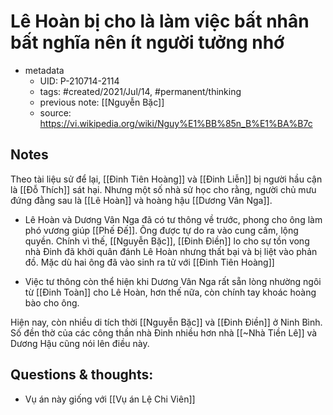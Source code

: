# Lê Hoàn bị cho là làm việc bất nhân bất nghĩa nên ít người tưởng nhớ

- metadata
	- UID: P-210714-2114
	- tags: #created/2021/Jul/14, #permanent/thinking
	- previous note: [[Nguyễn Bặc]]
	- source: https://vi.wikipedia.org/wiki/Nguy%E1%BB%85n_B%E1%BA%B7c

## Notes
Theo tài liệu sử để lại, [[Đinh Tiên Hoàng]] và [[Đinh Liễn]] bị người hầu cận là [[Đỗ Thích]] sát hại. Nhưng một số nhà sử học cho rằng, người chủ mưu đứng đằng sau là [[Lê Hoàn]] và hoàng hậu [[Dương Vân Nga]]. 

- Lê Hoàn và Dương Vân Nga đã có tư thông về trước, phong cho ông làm phó vương giúp [[Phế Đế]]. Ông được tự do ra vào cung cấm, lộng quyền. Chính vì thế, [[Nguyễn Bặc]], [[Đinh Điền]] lo cho sự tồn vong nhà Đinh đã khởi quân đánh Lê Hoàn nhưng thất bại và bị liệt vào phản đồ. Mặc dù hai ông đã vào sinh ra tử với [[Đinh Tiên Hoàng]]

- Việc tư thông còn thể hiện khi Dương Vân Nga rất sẵn lòng nhường ngôi từ [[Đinh Toàn]] cho Lê Hoàn, hơn thế nữa, còn chính tay khoác hoàng bào cho ông. 

Hiện nay, còn nhiều di tích thời [[Nguyễn Bặc]] và [[Đinh Điền]] ở Ninh Bình. Số đền thờ của các công thần nhà Đinh nhiều hơn nhà [[~Nhà Tiền Lê]] và Dương Hậu cũng nói lên điều này.

## Questions & thoughts:
- Vụ án này giống với [[Vụ án Lệ Chi Viên]]
